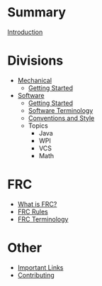 # Summary

[Introduction](./README.md)

# Divisions

- [Mechanical](./mechanical/README.md)
  - [Getting Started](./mechanical/getting_started.md)
- [Software](./software/README.md)
  - [Getting Started](./software/getting_started.md)
  - [Software Terminology](./software/terminology.md)
  - [Conventions and Style](./software/style.md)
  - Topics
    - Java
    - WPI
    - VCS
    - Math

# FRC

- [What is FRC?](./frc/README.md)
- [FRC Rules](./frc/rules.md)
- [FRC Terminology](./frc/terminology.md)

# Other

- [Important Links](./other/links.md)
- [Contributing](./other/contributing.md)
